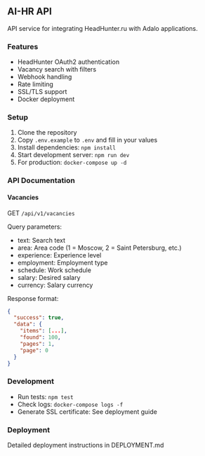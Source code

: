 ## AI-HR API

API service for integrating HeadHunter.ru with Adalo applications.

### Features

- HeadHunter OAuth2 authentication
- Vacancy search with filters
- Webhook handling
- Rate limiting
- SSL/TLS support
- Docker deployment

### Setup

1. Clone the repository
2. Copy `.env.example` to `.env` and fill in your values
3. Install dependencies: `npm install`
4. Start development server: `npm run dev`
5. For production: `docker-compose up -d`

### API Documentation

#### Vacancies

GET `/api/v1/vacancies`

Query parameters:
- text: Search text
- area: Area code (1 = Moscow, 2 = Saint Petersburg, etc.)
- experience: Experience level
- employment: Employment type
- schedule: Work schedule
- salary: Desired salary
- currency: Salary currency

Response format:
```json
{
  "success": true,
  "data": {
    "items": [...],
    "found": 100,
    "pages": 1,
    "page": 0
  }
}
```

### Development

- Run tests: `npm test`
- Check logs: `docker-compose logs -f`
- Generate SSL certificate: See deployment guide

### Deployment

Detailed deployment instructions in DEPLOYMENT.md